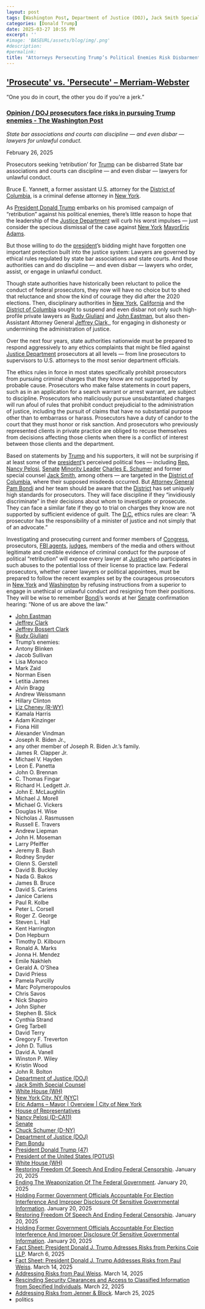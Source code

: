 ```yaml
---
layout: post
tags: [Washington Post, Department of Justice (DOJ), Jack Smith Special Counsel, New York City NY (NYC), Eric Adams – Mayor,House of Representatives, Nancy Pelosi (D-CA11(, Senate, Chuck Schumer (D-NY), Department of Justice (DOJ), Pam Bondi, President Donald Trump (47), President of the United States (POTUS), White House (WH), Restoring Freedom Of Speech And Ending Federal Censorship. January 20 2025, Ending The Weaponization Of The Federal Government. January 20 2025, Holding Former Government Officials Accountable For Election Interference And Improper Disclosure Of Sensitive Governmental Information. January 20 2025, Restoring Freedom Of Speech And Ending Federal Censorship. January 20 2025, Holding Former Government Officials Accountable For Election Interference And Improper Disclosure Of Sensitive Governmental Information. January 20 2025, Fact Sheet: President Donald J. Trump Adresses Risks from Perkins Coie LLP. March 6 2025, Fact Sheet: President Donald J. Trump Addresses Risks from Paul Weiss. March 14 2025, Addressing Risks from Paul Weiss. March 14 2025, Rescinding Security Clearances and Access to Classified Information from Specified Individuals. March 22 2025, Addressing Risks from Jenner & Block. March 25 2025, politics]
categories: [Donald Trump]
date: 2025-03-27 10:55 PM
excerpt: ''
#image: 'BASEURL/assets/blog/img/.png'
#description:
#permalink:
title: "Attorneys Persecuting Trump’s Political Enemies Risk Disbarment"
---
```


## ['Prosecute' vs. 'Persecute' – Merriam-Webster](https://www.merriam-webster.com/grammar/prosecuted-vs-persecuted-usage)

“One you do in court, the other you do if you're a jerk.”

### [Opinion / DOJ prosecutors face risks in pursuing Trump enemies - The Washington Post](https://www.washingtonpost.com/opinions/2025/02/26/justice-prosecutors-trump-enemies-states/)

*State bar associations and courts can discipline — and even disbar — lawyers for unlawful conduct.*

February 26, 2025

Prosecutors seeking ‘retribution’ for [Trump](https://www.donaldjtrump.com/) can be disbarred
State bar associations and courts can discipline — and even disbar — lawyers for unlawful conduct.

Bruce E. Yannett, a former assistant U.S. attorney for the [District of Columbia](https://dc.gov/), is a criminal defense attorney in [New York](https://www.ny.gov/).

As [President Donald Trump](https://www.whitehouse.gov/administration/donald-j-trump/) embarks on his promised campaign of “retribution” against his political enemies, there’s little reason to hope that the leadership of the [Justice Department](https://www.justice.gov/) will curb his worst impulses — just consider the specious dismissal of the case against [New York](https://www.ny.gov/) [MayorEric Adams](https://www.nyc.gov/office-of-the-mayor/index.page).

But those willing to do the [president](https://www.whitehouse.gov/)’s bidding might have forgotten one important protection built into the justice system: Lawyers are governed by ethical rules regulated by state bar associations and state courts. And those authorities can and do discipline — and even disbar — lawyers who order, assist, or engage in unlawful conduct.

Though state authorities have historically been reluctant to police the conduct of federal prosecutors, they now will have no choice but to shed that reluctance and show the kind of courage they did after the 2020 elections. Then, disciplinary authorities in [New York](https://www.ny.gov/), [California](https://www.ca.gov/) and the [District of Columbia](https://dc.gov/) sought to suspend and even disbar not only such high-profile private lawyers as [Rudy Giuliani](https://www.linkedin.com/in/rudygiuliani/) and [John Eastman](https://www.linkedin.com/in/john-eastman-16019b6/), but also then-Assistant Attorney General [Jeffrey Clark,](https://www.linkedin.com/in/jeffreybossertclark/), for engaging in dishonesty or undermining the administration of justice.

Over the next four years, state authorities nationwide must be prepared to respond aggressively to any ethics complaints that might be filed against [Justice Department](https://www.justice.gov/) prosecutors at all levels — from line prosecutors to supervisors to U.S. attorneys to the most senior department officials.

The ethics rules in force in most states specifically prohibit prosecutors from pursuing criminal charges that they know are not supported by probable cause. Prosecutors who make false statements in court papers, such as in an application for a search warrant or arrest warrant, are subject to discipline. Prosecutors who maliciously pursue unsubstantiated charges will run afoul of rules that prohibit conduct prejudicial to the administration of justice, including the pursuit of claims that have no substantial purpose other than to embarrass or harass. Prosecutors have a duty of candor to the court that they must honor or risk sanction. And prosecutors who previously represented clients in private practice are obliged to recuse themselves from decisions affecting those clients when there is a conflict of interest between those clients and the department.

Based on statements by [Trump](https://www.donaldjtrump.com/) and his supporters, it will not be surprising if at least some of the [president](,https://www.whitehouse.gov/administration/donald-j-trump/)’s perceived political foes — including [Rep.](https://www.house.gov/) [Nancy Pelosi](https://pelosi.house.gov/), [Senate](https://www.senate.gov/) [Minority Leader](https://bioguide.congress.gov/search/bio/S000148) [Charles E. Schumer](https://www.schumer.senate.gov/) and former special counsel [Jack Smith](https://www.justice.gov/sco-smith), among others — are targeted in the [District of Columbia](https://dc.gov/), where their supposed misdeeds occurred. But [Attorney General](https://www.justice.gov/) [Pam Bondi](https://www.justice.gov/ag/staff-profile/meet-attorney-general) and her team should be aware that the [District](https://dc.gov/) has set uniquely high standards for prosecutors. They will face discipline if they “invidiously discriminate” in their decisions about whom to investigate or prosecute. They can face a similar fate if they go to trial on charges they know are not supported by sufficient evidence of guilt. The [D.C.](https://dc.gov/) ethics rules are clear: “A prosecutor has the responsibility of a minister of justice and not simply that of an advocate.”

Investigating and prosecuting current and former members of [Congress](https://www.congress.gov/), prosecutors, [FBI agents](https://www.fbi.gov/), [judges](https://www.uscourts.gov/), members of the media and others without legitimate and credible evidence of criminal conduct for the purpose of political “retribution” will expose every lawyer at [Justice](https://www.justice.gov/) who participates in such abuses to the potential loss of their license to practice law. Federal prosecutors, whether career lawyers or political appointees, must be prepared to follow the recent examples set by the courageous prosecutors in [New York](https://www.ny.gov/) and [Washington](https://dc.gov/) by refusing instructions from a superior to engage in unethical or unlawful conduct and resigning from their positions. They will be wise to remember [Bondi](https://www.justice.gov/ag/staff-profile/meet-attorney-general)’s words at her [Senate](https://www.justice.gov/) confirmation hearing: “None of us are above the law.”

- [John Eastman](https://www.linkedin.com/in/john-eastman-16019b6/)
- [Jeffrey Clark](https://www.linkedin.com/in/jeffreybossertclark/)
- [Jeffrey Bossert Clark](https://www.linkedin.com/in/jeffreybossertclark/)
- [Rudy Giuliani](https://www.linkedin.com/in/rudygiuliani/) 
- Trump’s enemies:
- Antony Blinken
- Jacob Sullivan
- Lisa Monaco
- Mark Zaid
- Norman Eisen
- Letitia James
- Alvin Bragg
- Andrew Weissmann
- Hillary Clinton
- [Liz Cheney (R-WY)](https://www.congress.gov/member/liz-cheney/C001109)
- Kamala Harris
- Adam Kinzinger
- Fiona Hill
- Alexander Vindman
- Joseph R. Biden Jr.,
- any other member of Joseph R. Biden Jr.’s family.
- James R. Clapper Jr.
- Michael V. Hayden
- Leon E. Panetta
- John O. Brennan
- C. Thomas Fingar
- Richard H. Ledgett Jr.
- John E. McLaughlin
- Michael J. Morell
- Michael G. Vickers
- Douglas H. Wise
- Nicholas J. Rasmussen
- Russell E. Travers
- Andrew Liepman
- John H. Moseman
- Larry Pfeiffer
- Jeremy B. Bash
- Rodney Snyder
- Glenn S. Gerstell
- David B. Buckley
- Nada G. Bakos
- James B. Bruce
- David S. Cariens
- Janice Cariens
- Paul R. Kolbe
- Peter L. Corsell
- Roger Z. George
- Steven L. Hall
- Kent Harrington
- Don Hepburn
- Timothy D. Kilbourn
- Ronald A. Marks
- Jonna H. Mendez
- Emile Nakhleh
- Gerald A. O’Shea
- David Priess
- Pamela Purcilly
- Marc Polymeropoulos
- Chris Savos
- Nick Shapiro
- John Sipher
- Stephen B. Slick
- Cynthia Strand
- Greg Tarbell
- David Terry
- Gregory F. Treverton
- John D. Tullius
- David A. Vanell
- Winston P. Wiley
- Kristin Wood
- John R. Bolton
- [Department of Justice (DOJ)](https://www.justice.gov/)
- [Jack Smith Special Counsel](https://www.justice.gov/sco-smith)
- [White House (WH)](https://www.whitehouse.gov/)
- [New York City, NY (NYC)](https://www.nyv.gov/)
- [Eric Adams – Mayor | Overview | City of New York](https://www.nyc.gov/office-of-the-mayor/index.page)
- [House of Representatives](https://www.house.gov/)
- [Nancy Pelosi (D-CA11)](https://pelosi.house.gov/)
- [Senate](https://www.senate.gov/)
- [Chuck Schumer (D-NY)](https://www.schumer.senate.gov/)
- [Department of Justice (DOJ)](https://www.justice.gov/)
- [Pam Bondu](https://www.justice.gov/ag/staff-profile/meet-attorney-general)
- [President Donald Trump (47)](https://www.whitehouse.gov/administration/donald-j-trump/)
- [President of the United States (POTUS)](https://www.whitehouse.gov/)
- [White House (WH)](https://www.whitehouse.gov/)
- [Restoring Freedom Of Speech And Ending Federal Censorship](https://www.whitehouse.gov/presidential-actions/2025/01/restoring-freedom-of-speech-and-ending-federal-censorship/). January 20, 2025
- [Ending The Weaponization Of The Federal Government](https://www.whitehouse.gov/presidential-actions/2025/01/ending-the-weaponization-of-the-federal-government/). January 20, 2025
- [Holding Former Government Officials Accountable For Election Interference And Improper Disclosure Of Sensitive Governmental Information](https://www.whitehouse.gov/presidential-actions/2025/01/holding-former-government-officials-accountablefor-election-interference-and-improper-disclosure-of-sensitive-governmental-information/). January 20, 2025
- [Restoring Freedom Of Speech And Ending Federal Censorship](https://www.whitehouse.gov/presidential-actions/2025/01/restoring-freedom-of-speech-and-ending-federal-censorship/). January 20, 2025
- [Holding Former Government Officials Accountable For Election Interference And Improper Disclosure Of Sensitive Governmental Information](https://www.whitehouse.gov/presidential-actions/2025/01/holding-former-government-officials-accountablefor-election-interference-and-improper-disclosure-of-sensitive-governmental-information/). January 20, 2025
- [Fact Sheet: President Donald J. Trump Adresses Risks from Perkins Coie LLP](https://www.whitehouse.gov/fact-sheets/2025/03/fact-sheet-president-donald-j-trump-adresses-risks-from-perkins-coie-llp/). March 6, 2025
- [Fact Sheet: President Donald J. Trump Addresses Risks from Paul Weiss](https://www.whitehouse.gov/fact-sheets/2025/03/fact-sheet-president-donald-j-trump-addresses-risks-from-paul-weiss/). March 14, 2025
- [Addressing Risks from Paul Weiss](https://www.whitehouse.gov/presidential-actions/2025/03/addressing-risks-from-paul-weiss/). March 14, 2025
- [Rescinding Security Clearances and Access to Classified Information from Specified Individuals](https://www.whitehouse.gov/presidential-actions/2025/03/rescinding-security-clearances-and-access-to-classified-information-from-specified-individuals/). March 22, 2025
- [Addressing Risks from Jenner & Block](https://www.whitehouse.gov/presidential-actions/2025/03/addressing-risks-from-jenner-block/). March 25, 2025
- politics 